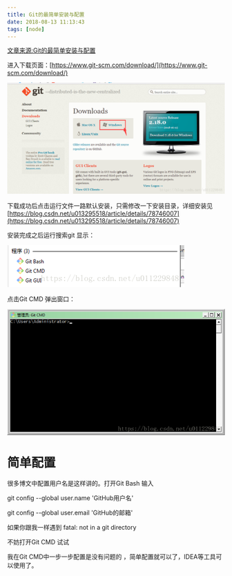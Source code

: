```yaml
---
title: Git的最简单安装与配置
date: 2018-08-13 11:13:43
tags: [node]
---
```

[文章来源:Git的最简单安装与配置](http://blog.csdn.net/u011229848/article/details/81626401)


进入下载页面：[https://www.git-scm.com/download/](https://www.git-scm.com/download/)
<!--more-->
![](Git的最简单安装与配置/20180813110436163.png)

下载成功后点击运行文件一路默认安装，只需修改一下安装目录，详细安装见[https://blog.csdn.net/u013295518/article/details/78746007](https://blog.csdn.net/u013295518/article/details/78746007)

安装完成之后运行搜索git 显示：

![](Git的最简单安装与配置/20180813110729469.png)

点击Git CMD 弹出窗口：

![](Git的最简单安装与配置/20180813110831691.png)

# **简单配置**

很多博文中配置用户名是这样讲的。打开Git Bash 输入

git config --global user.name 'GitHub用户名'

git config --global user.email 'GitHub的邮箱'

如果你跟我一样遇到 fatal: not in a git directory

不妨打开Git CMD 试试

我在Git CMD中一步一步配置是没有问题的 ，简单配置就可以了，IDEA等工具可以使用了。
